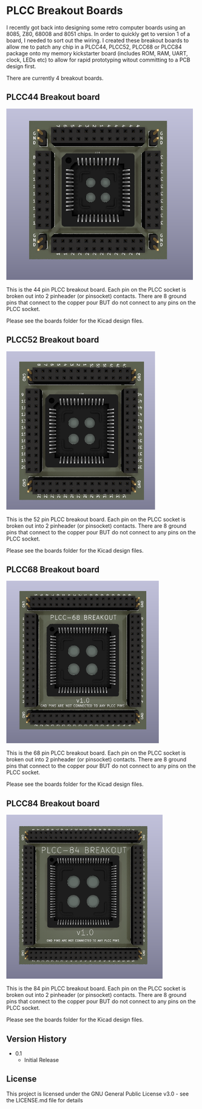 # PLCC Breakout Boards
I recently got back into designing some retro computer boards using an 8085, Z80, 68008 and 8051 chips. In order to quickly get to version 1 of a board, I needed to sort out the wiring. I created these breakout boards to allow me to patch any chip in a PLCC44, PLCC52, PLCC68 or PLCC84 package onto my memory kickstarter board (includes ROM, RAM, UART, clock, LEDs etc) to allow for rapid prototyping witout committing to a PCB design first.

There are currently 4 breakout boards.

## PLCC44 Breakout board
![PLCC44_breakout](./images/plcc44_breakout.png)

This is the 44 pin PLCC breakout board. Each pin on the PLCC socket is broken out into 2 pinheader (or pinsocket) contacts. There are 8 ground pins that connect to the copper pour BUT do not connect to any pins on the PLCC socket.

Please see the boards folder for the Kicad design files.

## PLCC52 Breakout board
![PLCC52_breakout](./images/plcc52_breakout.png)

This is the 52 pin PLCC breakout board. Each pin on the PLCC socket is broken out into 2 pinheader (or pinsocket) contacts. There are 8 ground pins that connect to the copper pour BUT do not connect to any pins on the PLCC socket.

Please see the boards folder for the Kicad design files.

## PLCC68 Breakout board
![PLCC68_breakout](./images/plcc68_breakout.png)

This is the 68 pin PLCC breakout board. Each pin on the PLCC socket is broken out into 2 pinheader (or pinsocket) contacts. There are 8 ground pins that connect to the copper pour BUT do not connect to any pins on the PLCC socket.

Please see the boards folder for the Kicad design files.

## PLCC84 Breakout board
![PLCC84_breakout](./images/plcc84_breakout.png)

This is the 84 pin PLCC breakout board. Each pin on the PLCC socket is broken out into 2 pinheader (or pinsocket) contacts. There are 8 ground pins that connect to the copper pour BUT do not connect to any pins on the PLCC socket.

Please see the boards folder for the Kicad design files.

## Version History

* 0.1
    * Initial Release

## License

This project is licensed under the GNU General Public License v3.0 - see the LICENSE.md file for details
